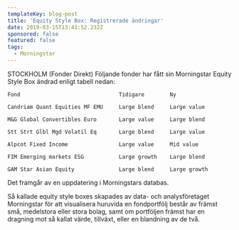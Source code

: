 ```yaml
---
templateKey: blog-post
title: 'Equity Style Box: Registrerade ändringar'
date: 2019-03-15T13:41:52.232Z
sponsored: false
featured: false
tags:
  - Morningstar
---
```

STOCKHOLM (Fonder Direkt) Följande fonder har fått sin Morningstar Equity Style Box ändrad enligt tabell nedan:

```
Fond                               Tidigare        Ny          

Candriam Quant Equities MF EMU     Large blend     Large value 

M&G Global Convertibles Euro       Large value     Large blend 

Stt Strt Glbl Mgd Volatil Eq       Large blend     Large value 

Alpcot Fixed Income                Large value     Mid value   

FIM Emerging markets ESG           Large growth    Large blend 

GAM Star Asian Equity              Large blend     Large growth
```
Det framgår av en uppdatering i Morningstars databas.

Så kallade equity style boxes skapades av data- och analysföretaget Morningstar för att visualisera huruvida en fondportfölj består av främst små, medelstora eller stora bolag, samt om portföljen främst har en dragning mot så kallat värde, tillväxt, eller en blandning av de två.
